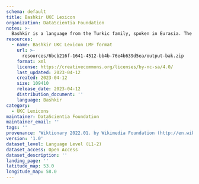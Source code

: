 ```yaml
---
schema: default
title: Bashkir UKC Lexicon
organization: DataScientia Foundation
notes: >-
  Bashkir is a language from the Turkic family, spoken in Eurasia. The UKC Lexicon of Bashkir is represented as a lexico-semantic network. It consists of words, word senses, synsets, as well as sense-level and synset-level relationships.
resources:
  - name: Bashkir UKC Lexicon LMF format
    url: >-
      resources/6bcb216f-1641-4512-bb4b-76e4b639d5ea/output-bak.zip
    format: xml
    license: https://creativecommons.org/licenses/by-nc-sa/4.0/
    last_updated: 2023-04-12
    created: 2023-04-12
    size: 109410
    release_date: 2023-04-12
    distribution_document: ''
    language: Bashkir
category:
  - UKC Lexicons
maintainer: DataScientia Foundation
maintainer_email: ''
tags: ''
provenance: 'Wiktionary 2022.01. by Wikimedia Foundation (http://en.wiktionary.org); CogNet 2.1 by Khuyagbaatar Batsuren, National University of Mongolia (http://cognet.ukc.disi.unitn.it); UniMet: Universal Metonymy 1.0 by Temuulen Khishigsuren and Gábor Bella (http://ukc.disi.unitn.it/index.php/metonymy/); MorphyNet 2.0 by Gábor Bella and Khuyagbaatar Batsuren (http://ukc.disi.unitn.it/index.php/morphynet/); Antonymy 1.0 by Gábor Bella (http://ukc.datascientia.eu); NorthEuraLex 0.9 by Johannes Dellert and Gerhard Jäger, Eberhard Karls Universität Tübingen (http://northeuralex.org/); Princeton WordNet 2.1 by Princeton University (https://wordnet.princeton.edu)'
version: '1.0'
dataset_level: Language Level (L1-2)
dataset_access: Open Access
dataset_description: ''
landing_page: ''
latitude_map: 53.0
longitude_map: 58.0
---
```

